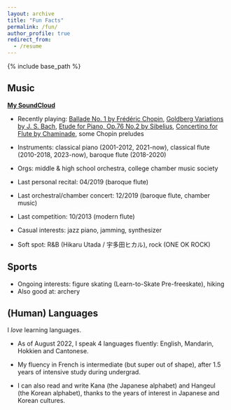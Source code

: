 ```yaml
---
layout: archive
title: "Fun Facts"
permalink: /fun/
author_profile: true
redirect_from:
  - /resume
---
```


{% include base_path %}

## Music
**[My SoundCloud](https://soundcloud.com/ruanqianqian-huang)**

- Recently playing: [Ballade No. 1 by Frédéric Chopin](https://youtu.be/BSFNl4roGlI), [Goldberg Variations by J. S. Bach](https://www.youtube.com/watch?v=55hk75OgWDg), [Etude for Piano, Op.76 No.2 by Sibelius](https://www.youtube.com/watch?v=9Qt1HY5p3Aw), [Concertino for Flute by Chaminade](https://www.youtube.com/watch?v=JQDTVDmbEpA), some Chopin preludes

- Instruments: classical piano (2001-2012, 2021-now), classical flute (2010-2018, 2023-now), baroque flute (2018-2020)

- Orgs: middle & high school orchestra, college chamber music society

- Last personal recital: 04/2019 (baroque flute)

- Last orchestral/chamber concert: 12/2019 (baroque flute, chamber music)

- Last competition: 10/2013 (modern flute)

- Casual interests: jazz piano, jamming, synthesizer

- Soft spot: R&B (Hikaru Utada / 宇多田ヒカル), rock (ONE OK ROCK)


## Sports

- Ongoing interests: figure skating (Learn-to-Skate Pre-freeskate), hiking
- Also good at: archery


## (Human) Languages
I _love_ learning languages. 

- As of August 2022, I speak 4 languages fluently: English, Mandarin, Hokkien and Cantonese.

- My fluency in French is intermediate (but super out of shape), after 1.5 years of intensive study during undergrad. 

- I can also read and write Kana (the Japanese alphabet) and Hangeul (the Korean alphabet), thanks to the years of interest in Japanese and Korean cultures.
